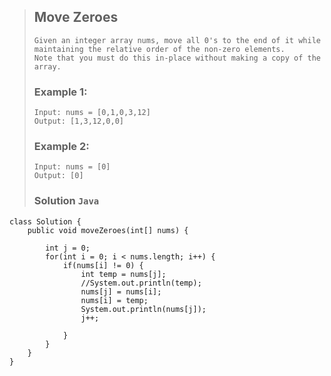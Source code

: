 >## Move Zeroes
>```
>Given an integer array nums, move all 0's to the end of it while maintaining the relative order of the non-zero elements.
>Note that you must do this in-place without making a copy of the array.
>```
>### Example 1:
>```
>Input: nums = [0,1,0,3,12]
>Output: [1,3,12,0,0]
>```
>### Example 2:
>```
>Input: nums = [0]
>Output: [0]
>```
>### Solution `Java`
```
class Solution {
    public void moveZeroes(int[] nums) {
        
        int j = 0; 
        for(int i = 0; i < nums.length; i++) {
            if(nums[i] != 0) {
                int temp = nums[j];
                //System.out.println(temp);
                nums[j] = nums[i];
                nums[i] = temp;
                System.out.println(nums[j]);
                j++;
                
            }
        }
    }
}
```
